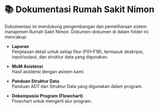 # 📚 Dokumentasi Rumah Sakit Nimon
Dokumentasi ini mendukung pengembangan dan pemeliharaan sistem manajemen Rumah Sakit Nimon.
Dokumen-dokumen di dalam folder ini mencakup:

- **Laporan**  
  Penjelasan detail untuk setiap fitur (F01–F18), termasuk deskripsi, input/output, dan struktur data yang digunakan.

- **MoM Asistensi**  
  Hasil asistensi dengan asisten kami.

- **Panduan Struktur Data**  
  Panduan ADT dan Struktur Data yang digunakan dalam program.

- **Dekomposisi Program (Flowchart)**  
  Flowchart untuk mengerti alur program.
